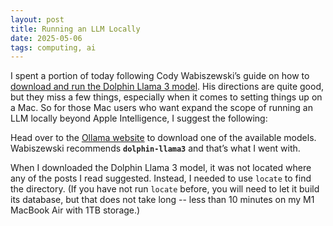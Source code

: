 ```yaml
---
layout: post
title: Running an LLM Locally
date: 2025-05-06
tags: computing, ai
---
```


I spent a portion of today following Cody Wabiszewski’s guide on how to [download and run the Dolphin Llama 3 model](https://www.gsnetwork.com/author/cbw50077/). His directions are quite good, but they miss a few things, especially when it comes to setting things up on a Mac. So for those Mac users who want expand the scope of running an LLM locally beyond Apple Intelligence, I suggest the following:

Head over to the [Ollama website](https://ollama.com/) to download one of the available models. Wabiszewski recommends **`dolphin-llama3`** and that’s what I went with.

When I downloaded the Dolphin Llama 3 model, it was not located where any of the posts I read suggested. Instead, I needed to use `locate` to find the directory. (If you have not run `locate` before, you will need to let it build its database, but that does not take long -- less than 10 minutes on my M1 MacBook Air with 1TB storage.)


